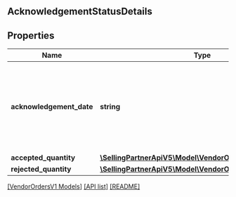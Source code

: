 ## AcknowledgementStatusDetails

## Properties

Name | Type | Description | Notes
------------ | ------------- | ------------- | -------------
**acknowledgement_date** | **string** | The date when the line item was confirmed by vendor. Must be in ISO-8601 date/time format. | [optional]
**accepted_quantity** | [**\SellingPartnerApiV5\Model\VendorOrdersV1\ItemQuantity**](ItemQuantity.md) |  | [optional]
**rejected_quantity** | [**\SellingPartnerApiV5\Model\VendorOrdersV1\ItemQuantity**](ItemQuantity.md) |  | [optional]

[[VendorOrdersV1 Models]](../) [[API list]](../../Api) [[README]](../../../README.md)
